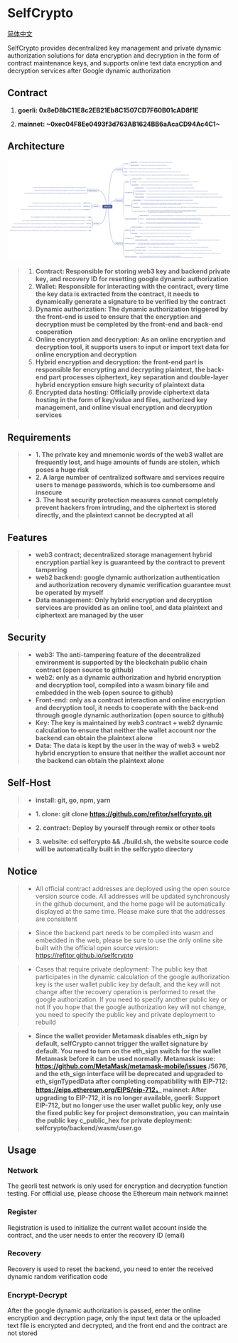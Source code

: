 # SelfCrypto

[简体中文][1]

SelfCrypto provides decentralized key management and private dynamic authorization solutions for data encryption and decryption in the form of contract maintenance keys, and supports online text data encryption and decryption services after Google dynamic authorization

## Contract

1. **goerli: 0x8eD8bC11E8c2EB21Eb8C1507CD7F60B01cAD8f1E**

2. **mainnet: ~0xec04F8Ee0493f3d763AB1624BB6aAcaCD94Ac4C1~**

## Architecture

![/docs/selfcrypto-en.png](/docs/selfcrypto-en.png)

> 1. **Contract: Responsible for storing web3 key and backend private key, and recovery ID for resetting google dynamic authorization**
> 2. **Wallet: Responsible for interacting with the contract, every time the key data is extracted from the contract, it needs to dynamically generate a signature to be verified by the contract**
> 3. **Dynamic authorization: The dynamic authorization triggered by the front-end is used to ensure that the encryption and decryption must be completed by the front-end and back-end cooperation**
> 4. **Online encryption and decryption: As an online encryption and decryption tool, it supports users to input or import text data for online encryption and decryption**
> 5. **Hybrid encryption and decryption: the front-end part is responsible for encrypting and decrypting plaintext, the back-end part processes ciphertext, key separation and double-layer hybrid encryption ensure high security of plaintext data**
> 6. **Encrypted data hosting: Officially provide ciphertext data hosting in the form of key/value and files, authorized key management, and online visual encryption and decryption services**

## Requirements
> - **1. The private key and mnemonic words of the web3 wallet are frequently lost, and huge amounts of funds are stolen, which poses a huge risk**
> - **2. A large number of centralized software and services require users to manage passwords, which is too cumbersome and insecure**
> - **3. The host security protection measures cannot completely prevent hackers from intruding, and the ciphertext is stored directly, and the plaintext cannot be decrypted at all**

## Features
> - **web3 contract; decentralized storage management hybrid encryption partial key is guaranteed by the contract to prevent tampering**
> - **web2 backend: google dynamic authorization authentication and authorization recovery dynamic verification guarantee must be operated by myself**
> - **Data management: Only hybrid encryption and decryption services are provided as an online tool, and data plaintext and ciphertext are managed by the user**

## Security
> - **web3: The anti-tampering feature of the decentralized environment is supported by the blockchain public chain contract (open source to github)**
> - **web2: only as a dynamic authorization and hybrid encryption and decryption tool, compiled into a wasm binary file and embedded in the web (open source to github)**
> - **Front-end: only as a contract interaction and online encryption and decryption tool, it needs to cooperate with the back-end through google dynamic authorization (open source to github)**
> - **Key: The key is maintained by web3 contract + web2 dynamic calculation to ensure that neither the wallet account nor the backend can obtain the plaintext alone**
> - **Data: The data is kept by the user in the way of web3 + web2 hybrid encryption to ensure that neither the wallet account nor the backend can obtain the plaintext alone**

## Self-Host

> - **install: git, go, npm, yarn**

> - **1. clone: git clone https://github.com/refitor/selfcrypto.git**

> - **2. contract: Deploy by yourself through remix or other tools**

> - **3. website: cd selfcrypto && ./build.sh, the website source code will be automatically built in the selfcrypto directory**

## Notice

> - All official contract addresses are deployed using the open source version source code. All addresses will be updated synchronously in the github document, and the home page will be automatically displayed at the same time. Please make sure that the addresses are consistent

> - Since the backend part needs to be compiled into wasm and embedded in the web, please be sure to use the only online site built with the official open source version: https://refitor.github.io/selfcrypto

> - Cases that require private deployment: The public key that participates in the dynamic calculation of the google authorization key is the user wallet public key by default, and the key will not change after the recovery operation is performed to reset the google authorization. If you need to specify another public key or not If you hope that the google authorization key will not change, you need to specify the public key and private deployment to rebuild

> - **Since the wallet provider Metamask disables eth_sign by default, selfCrypto cannot trigger the wallet signature by default. You need to turn on the eth_sign switch for the wallet Metamask before it can be used normally. Metamask issue: https://github.com/MetaMask/metamask-mobile/issues /5676, and the eth_sign interface will be deprecated and upgraded to eth_signTypedData after completing compatibility with EIP-712: https://eips.ethereum.org/EIPS/eip-712， mainnet: After upgrading to EIP-712, it is no longer available, goerli: Support EIP-712, but no longer use the user wallet public key, only use the fixed public key for project demonstration, you can maintain the public key c_public_hex for private deployment: selfcrypto/backend/wasm/user.go** 

## Usage

### Network
The georli test network is only used for encryption and decryption function testing. For official use, please choose the Ethereum main network mainnet

### Register
Registration is used to initialize the current wallet account inside the contract, and the user needs to enter the recovery ID (email)

### Recovery
Recovery is used to reset the backend, you need to enter the received dynamic random verification code

### Encrypt-Decrypt
After the google dynamic authorization is passed, enter the online encryption and decryption page, only the input text data or the uploaded text file is encrypted and decrypted, and the front end and the contract are not stored

[1]: /docs/README-zh.md
